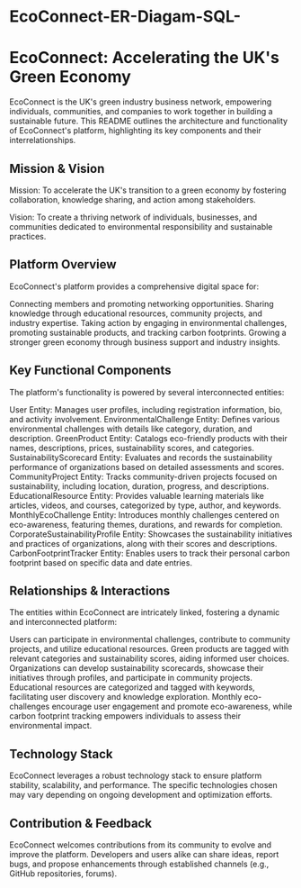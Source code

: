 # EcoConnect-ER-Diagam-SQL-

# EcoConnect: Accelerating the UK's Green Economy
EcoConnect is the UK's green industry business network, empowering individuals, communities, and companies to work together in building a sustainable future. This README outlines the architecture and functionality of EcoConnect's platform, highlighting its key components and their interrelationships.

## Mission & Vision
Mission: To accelerate the UK's transition to a green economy by fostering collaboration, knowledge sharing, and action among stakeholders.

Vision: To create a thriving network of individuals, businesses, and communities dedicated to environmental responsibility and sustainable practices.

## Platform Overview
EcoConnect's platform provides a comprehensive digital space for:

Connecting members and promoting networking opportunities.
Sharing knowledge through educational resources, community projects, and industry expertise.
Taking action by engaging in environmental challenges, promoting sustainable products, and tracking carbon footprints.
Growing a stronger green economy through business support and industry insights.
## Key Functional Components
The platform's functionality is powered by several interconnected entities:

User Entity: Manages user profiles, including registration information, bio, and activity involvement.
EnvironmentalChallenge Entity: Defines various environmental challenges with details like category, duration, and description.
GreenProduct Entity: Catalogs eco-friendly products with their names, descriptions, prices, sustainability scores, and categories.
SustainabilityScorecard Entity: Evaluates and records the sustainability performance of organizations based on detailed assessments and scores.
CommunityProject Entity: Tracks community-driven projects focused on sustainability, including location, duration, progress, and descriptions.
EducationalResource Entity: Provides valuable learning materials like articles, videos, and courses, categorized by type, author, and keywords.
MonthlyEcoChallenge Entity: Introduces monthly challenges centered on eco-awareness, featuring themes, durations, and rewards for completion.
CorporateSustainabilityProfile Entity: Showcases the sustainability initiatives and practices of organizations, along with their scores and descriptions.
CarbonFootprintTracker Entity: Enables users to track their personal carbon footprint based on specific data and date entries.
## Relationships & Interactions
The entities within EcoConnect are intricately linked, fostering a dynamic and interconnected platform:

Users can participate in environmental challenges, contribute to community projects, and utilize educational resources.
Green products are tagged with relevant categories and sustainability scores, aiding informed user choices.
Organizations can develop sustainability scorecards, showcase their initiatives through profiles, and participate in community projects.
Educational resources are categorized and tagged with keywords, facilitating user discovery and knowledge exploration.
Monthly eco-challenges encourage user engagement and promote eco-awareness, while carbon footprint tracking empowers individuals to assess their environmental impact.
## Technology Stack
EcoConnect leverages a robust technology stack to ensure platform stability, scalability, and performance. The specific technologies chosen may vary depending on ongoing development and optimization efforts.

## Contribution & Feedback
EcoConnect welcomes contributions from its community to evolve and improve the platform. Developers and users alike can share ideas, report bugs, and propose enhancements through established channels (e.g., GitHub repositories, forums).
